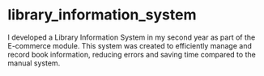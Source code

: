 # library_information_system
I developed a Library Information System in my second year as part of the E-commerce module. This system was created to efficiently manage and record book information, reducing errors and saving time compared to the manual system.
